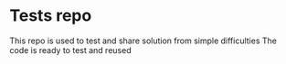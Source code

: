 # Tests repo

This repo is used to test and share solution from simple difficulties
The code is ready to test and reused

